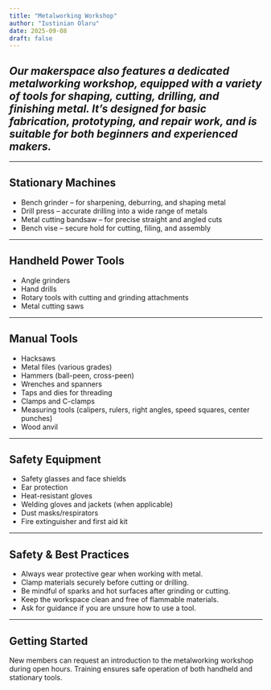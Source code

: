 ```yaml
---
title: "Metalworking Workshop"
author: "Iustinian Olaru"
date: 2025-09-08
draft: false
---
```


## ***Our makerspace also features a dedicated metalworking workshop, equipped with a variety of tools for shaping, cutting, drilling, and finishing metal. It’s designed for basic fabrication, prototyping, and repair work, and is suitable for both beginners and experienced makers.***

---

## Stationary Machines

- Bench grinder – for sharpening, deburring, and shaping metal
- Drill press – accurate drilling into a wide range of metals
- Metal cutting bandsaw – for precise straight and angled cuts
- Bench vise – secure hold for cutting, filing, and assembly

---

## Handheld Power Tools

- Angle grinders
- Hand drills
- Rotary tools with cutting and grinding attachments
- Metal cutting saws

---

## Manual Tools

- Hacksaws
- Metal files (various grades)
- Hammers (ball-peen, cross-peen)
- Wrenches and spanners
- Taps and dies for threading
- Clamps and C-clamps
- Measuring tools (calipers, rulers, right angles, speed squares, center punches)
- Wood anvil
---

## Safety Equipment

- Safety glasses and face shields
- Ear protection
- Heat-resistant gloves
- Welding gloves and jackets (when applicable)
- Dust masks/respirators
- Fire extinguisher and first aid kit

---

## Safety & Best Practices

- Always wear protective gear when working with metal.
- Clamp materials securely before cutting or drilling.
- Be mindful of sparks and hot surfaces after grinding or cutting.
- Keep the workspace clean and free of flammable materials.
- Ask for guidance if you are unsure how to use a tool.

---

## Getting Started

New members can request an introduction to the metalworking workshop during open hours. Training ensures safe operation of both handheld and stationary tools.  
